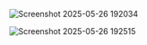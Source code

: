 ![Screenshot 2025-05-26 192034](https://github.com/user-attachments/assets/7d99b774-f7f6-491d-a82c-062eb6a12b24)


![Screenshot 2025-05-26 192515](https://github.com/user-attachments/assets/67775165-a3fa-4dae-a5e1-dcbae20f0098)
